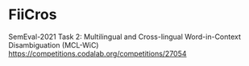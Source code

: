 # FiiCros
SemEval-2021 Task 2: Multilingual and Cross-lingual Word-in-Context Disambiguation (MCL-WiC)
https://competitions.codalab.org/competitions/27054
